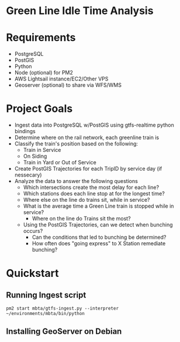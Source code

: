 # Green Line Idle Time Analysis

# Requirements
- PostgreSQL
- PostGIS
- Python
- Node (optional) for PM2
- AWS Lightsail instance/EC2/Other VPS
- Geoserver (optional) to share via WFS/WMS

# Project Goals
* Ingest data into PostgreSQL w/PostGIS using gtfs-realtime python bindings
*  Determine where on the rail network, each greenline train is
*  Classify the train's position based on the following:
    *  Train in Service
    *  On Siding
    *  Train in Yard or Out of Service
* Create PostGIS Trajectories for each TripID by service day (if nessecary)
* Analyze the data to answer the following questions
    * Which intersections create the most delay for each line?
    * Which stations does each line stop at for the longest time?
    * Where else on the line do trains sit, while in service?
    * What is the average time a Green Line train is stopped while in service?
        * Where on the line do Trains sit the most?   
    * Using the PostGIS Trajectories, can we detect when bunching occurs?
        * Can the conditions that led to bunching be determined?
        * How often does "going express" to X Station remediate bunching?
       

# Quickstart

## Running Ingest script
`pm2 start mbta/gtfs-ingest.py --interpreter ~/environments/mbta/bin/python`

## Installing GeoServer on Debian


